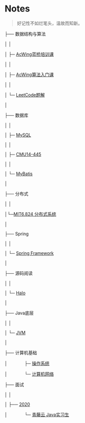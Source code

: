 # Notes

>  好记性不如烂笔头，温故而知新。



├── 数据结构与算法

│ │

│ ├─ [AcWing蓝桥培训课](/notes/数据结构与算法/AcWing蓝桥培训课.md)

│ │

│ ├─ [AcWing算法入门课](/notes/数据结构与算法/AcWing算法入门课.md)

│ │

│ └─ [LeetCode题解](/notes/数据结构与算法/leetcode.md)

│

├── 数据库

│ │

│ ├─ [MySQL](/notes/数据库/MySQL.md)

│ │

│ ├─ [CMU14-445](/notes/数据库/15445.md)

│ │

│ └─ [MyBatis](/notes/数据库/MyBatis)

│

├── 分布式

│ │

│└─[MIT6.824 分布式系统](/notes/分布式/6.824.md)

│

├── Spring

│ │

│ └─ [Spring Framework](/notes/spring/Framework)

│

├── 源码阅读

│ │

│ └─ [Halo](/notes/源码阅读/Halo)

│

├── Java底层

│ │

│ └─ [JVM](/notes/Java底层/JVM)

│ 

├── 计算机基础

│ &#160; &#160; &#160;&#160;&#160; &#160; &#160;&#160; ├─  [操作系统](/notes/计算机基础/操作系统)

│ &#160; &#160; &#160;&#160;&#160; &#160; &#160;&#160; └─ [计算机网络](/notes/计算机基础/计算机网络)

├── 面试

│ │

│ ├── [2020](/notes/面试/2020)

│ &#160; &#160; &#160;&#160;&#160; &#160; &#160;&#160; └─ [青藤云 Java实习生](/notes/面试/2020/青藤云)